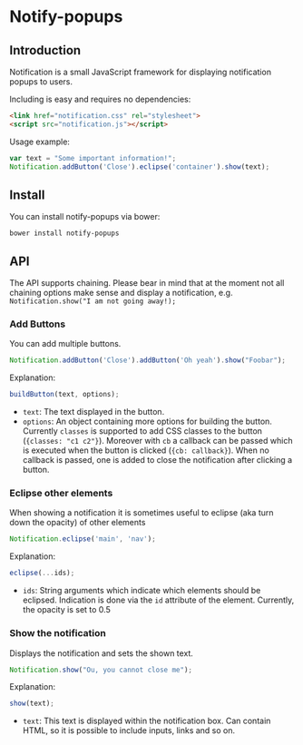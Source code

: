 # Notify-popups


## Introduction

Notification is a small JavaScript framework for displaying notification popups to users.

Including is easy and requires no dependencies:

```html
<link href="notification.css" rel="stylesheet">
<script src="notification.js"></script>
```

Usage example:
```js
var text = "Some important information!";
Notification.addButton('Close').eclipse('container').show(text);
```

## Install

You can install notify-popups via bower:
```
bower install notify-popups
```


## API

The API supports chaining. Please bear in mind that at the moment not all chaining options make sense and display a notification, e.g. `Notification.show("I am not going away!);`

### Add Buttons
You can add multiple buttons.

```js
Notification.addButton('Close').addButton('Oh yeah').show("Foobar");
```
Explanation:
```js
buildButton(text, options);
```

* `text`: The text displayed in the button. 
* `options`: An object containing more options for building the button. Currently `classes` is supported to add CSS classes to the button (`{classes: "c1 c2"}`). Moreover with `cb` a callback can be passed which is executed when the button is clicked (`{cb: callback}`). When no callback is passed, one is added to close the notification after clicking a button.

### Eclipse other elements

When showing a notification it is sometimes useful to eclipse (aka turn down the opacity) of other elements
```js
Notification.eclipse('main', 'nav');
```
Explanation:
```js
eclipse(...ids);
```
* `ids`: String arguments which indicate which elements should be eclipsed. Indication is done via the `id` attribute of the element. Currently, the opacity is set to 0.5

### Show the notification
Displays the notification and sets the shown text.
```js
Notification.show("Ou, you cannot close me");
```

Explanation:
```js
show(text);
```
* `text`: This text is displayed within the notification box. Can contain HTML, so it is possible to include inputs, links and so on.